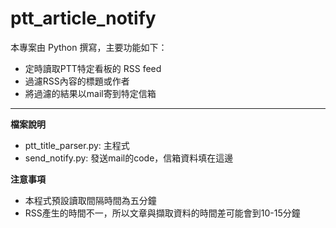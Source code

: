 ptt_article_notify
===================
本專案由 Python 撰寫，主要功能如下：  
- 定時讀取PTT特定看板的 RSS feed  
- 過濾RSS內容的標題或作者  
- 將過濾的結果以mail寄到特定信箱  

--------
**檔案說明**  
- ptt_title_parser.py: 主程式
- send_notify.py: 發送mail的code，信箱資料填在這邊

**注意事項**  
- 本程式預設讀取間隔時間為五分鐘
- RSS產生的時間不一，所以文章與擷取資料的時間差可能會到10-15分鐘
